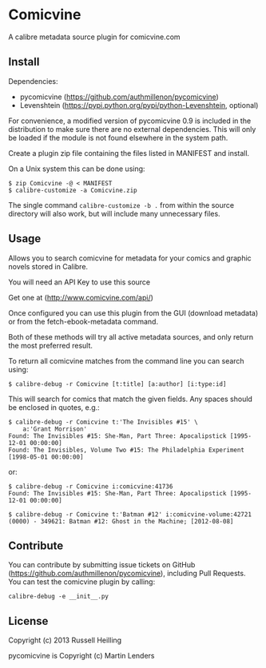 # Comicvine
A calibre metadata source plugin for comicvine.com

## Install

Dependencies:

 * pycomicvine (https://github.com/authmillenon/pycomicvine)
 * Levenshtein (https://pypi.python.org/pypi/python-Levenshtein, optional)

For convenience, a modified version of pycomicvine 0.9 is included in
the distribution to make sure there are no external dependencies.
This will only be loaded if the module is not found elsewhere in the
system path.

Create a plugin zip file containing the files listed in MANIFEST and
install.

On a Unix system this can be done using:

    $ zip Comicvine -@ < MANIFEST
    $ calibre-customize -a Comicvine.zip

The single command `calibre-customize -b .` from within the source
directory will also work, but will include many unnecessary files.

## Usage 

Allows you to search comicvine for metadata for your comics and
graphic novels stored in Calibre.

You will need an API Key to use this source
 
Get one at (http://www.comicvine.com/api/)

Once configured you can use this plugin from the GUI (download
metadata) or from the fetch-ebook-metadata command.  

Both of these methods will try all active metadata sources, and only
return the most preferred result.

To return all comicvine matches from the command line you can search
using:

    $ calibre-debug -r Comicvine [t:title] [a:author] [i:type:id]

This will search for comics that match the given fields.  Any spaces
should be enclosed in quotes, e.g.: 

    $ calibre-debug -r Comicvine t:'The Invisibles #15' \
        a:'Grant Morrison'
    Found: The Invisibles #15: She-Man, Part Three: Apocalipstick [1995-12-01 00:00:00]
    Found: The Invisibles, Volume Two #15: The Philadelphia Experiment [1998-05-01 00:00:00]

or:

    $ calibre-debug -r Comicvine i:comicvine:41736
    Found: The Invisibles #15: She-Man, Part Three: Apocalipstick [1995-12-01 00:00:00]

    $ calibre-debug -r Comicvine t:'Batman #12' i:comicvine-volume:42721
    (0000) - 349621: Batman #12: Ghost in the Machine; [2012-08-08]

## Contribute 

You can contribute by submitting issue tickets on GitHub
(https://github.com/authmillenon/pycomicvine), including Pull
Requests. You can test the comicvine plugin by calling:

    calibre-debug -e __init__.py

## License
Copyright (c) 2013 Russell Heilling

pycomicvine is Copyright (c) Martin Lenders
